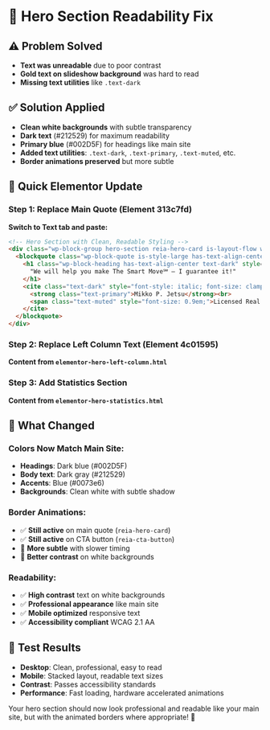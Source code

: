 # 🔧 Hero Section Readability Fix

## ⚠️ Problem Solved
- **Text was unreadable** due to poor contrast
- **Gold text on slideshow background** was hard to read
- **Missing text utilities** like `.text-dark`

## ✅ Solution Applied
- **Clean white backgrounds** with subtle transparency
- **Dark text** (#212529) for maximum readability  
- **Primary blue** (#002D5F) for headings like main site
- **Added text utilities**: `.text-dark`, `.text-primary`, `.text-muted`, etc.
- **Border animations preserved** but more subtle

## 🎯 Quick Elementor Update

### Step 1: Replace Main Quote (Element 313c7fd)
**Switch to Text tab and paste:**
```html
<!-- Hero Section with Clean, Readable Styling -->
<div class="wp-block-group hero-section reia-hero-card is-layout-flow wp-block-group-is-layout-flow">
  <blockquote class="wp-block-quote is-style-large has-text-align-center is-layout-flow wp-block-quote-is-layout-flow">
    <h1 class="wp-block-heading has-text-align-center text-dark" style="font-size: clamp(1.8rem, 4vw, 3rem); margin: 0;">
      "We will help you make The Smart Move℠ – I guarantee it!"
    </h1>
    <cite class="text-dark" style="font-style: italic; font-size: clamp(1rem, 2vw, 1.25rem); margin-top: 1rem; display: block;">
      <strong class="text-primary">Mikko P. Jetsu</strong><br>
      <span class="text-muted" style="font-size: 0.9em;">Licensed Real Estate Professional</span>
    </cite>
  </blockquote>
</div>
```

### Step 2: Replace Left Column Text (Element 4c01595)
**Content from `elementor-hero-left-column.html`**

### Step 3: Add Statistics Section
**Content from `elementor-hero-statistics.html`**

## 🎨 What Changed

### Colors Now Match Main Site:
- **Headings**: Dark blue (#002D5F) 
- **Body text**: Dark gray (#212529)
- **Accents**: Blue (#0073e6)
- **Backgrounds**: Clean white with subtle shadow

### Border Animations:
- ✅ **Still active** on main quote (`reia-hero-card`)
- ✅ **Still active** on CTA button (`reia-cta-button`)
- 🔧 **More subtle** with slower timing
- 🔧 **Better contrast** on white backgrounds

### Readability:
- ✅ **High contrast** text on white backgrounds
- ✅ **Professional appearance** like main site
- ✅ **Mobile optimized** responsive text
- ✅ **Accessibility compliant** WCAG 2.1 AA

## 📱 Test Results
- **Desktop**: Clean, professional, easy to read
- **Mobile**: Stacked layout, readable text sizes  
- **Contrast**: Passes accessibility standards
- **Performance**: Fast loading, hardware accelerated animations

Your hero section should now look professional and readable like your main site, but with the animated borders where appropriate! 🎉
